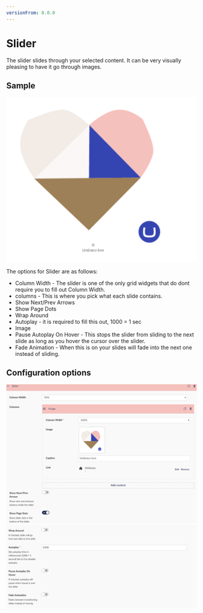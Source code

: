 ```yaml
---
versionFrom: 8.0.0
---
```


# Slider

The slider slides through your selected content. It can be very visually pleasing to have it go through images.

## Sample

![Slider Frontend](images/Slider-frontend.png)

The options for Slider are as follows:

- Column Width - The slider is one of the only grid widgets that do dont require you to fill out Column Width.
- columns - This is where you pick what each slide contains.
- Show Next/Prev Arrows
- Show Page Dots
- Wrap Around
- Autoplay - it is required to fill this out, 1000 = 1 sec
- Image
- Pause Autoplay On Hover - This stops the slider from sliding to the next slide as long as you hover the cursor over the slider.
- Fade Animation - When this is on your slides will fade into the next one instead of sliding.

## Configuration options

![Slider Backoffice](images/Slider-backoffice1.png)![Slider Backoffice](images/Slider-backoffice2.png)
